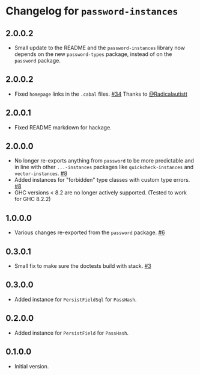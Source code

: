 # Changelog for `password-instances`

## 2.0.0.2

-   Small update to the README and the `password-instances` library now depends
    on the new `password-types` package, instead of on the `password` package.

## 2.0.0.2

-   Fixed `homepage` links in the `.cabal` files.
    [#34](https://github.com/cdepillabout/password/pull/34)
    Thanks to [@Radicalautistt](https://github.com/Radicalautistt)

## 2.0.0.1

-   Fixed README markdown for hackage.

## 2.0.0.0

-   No longer re-exports anything from `password` to be
    more predictable and in line with other `...-instances`
    packages like `quickcheck-instances` and `vector-instances`.
    [#8](https://github.com/cdepillabout/password/pull/8)
-   Added instances for "forbidden" type classes with custom type errors.
    [#8](https://github.com/cdepillabout/password/pull/8)
-   GHC versions < 8.2 are no longer actively supported. (Tested to work for GHC 8.2.2)

## 1.0.0.0

-   Various changes re-exported from the `password` package.
    [#6](https://github.com/cdepillabout/password/pull/6)

## 0.3.0.1

-   Small fix to make sure the doctests build with stack.
    [#3](https://github.com/cdepillabout/password/pull/3)

## 0.3.0.0

-   Added instance for `PersistFieldSql` for `PassHash`.

## 0.2.0.0

-   Added instance for `PersistField` for `PassHash`.

## 0.1.0.0

-   Initial version.
